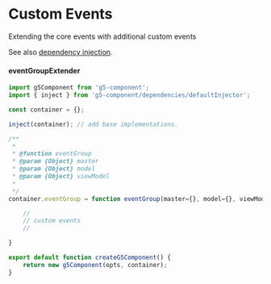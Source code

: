 # Custom Events

Extending the core events with additional custom events

See also [dependency injection](./dependency-injection.md).

#### eventGroupExtender

```js
import g5Component from 'g5-component';
import { inject } from 'g5-component/dependencies/defaultInjector';

const container = {};

inject(container); // add base implementations.

/**
 *
 * @function eventGroup
 * @param {Object} master
 * @param {Object} model
 * @param {Object} viewModel
 *
 */
container.eventGroup = function eventGroup(master={}, model={}, viewModel={}) {

    //
    // custom events
    //

}

export default function createG5Component() {
    return new g5Component(opts, container);
}
```